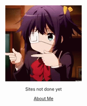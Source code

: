 <html>
<!-- Spin Gif -->
<p style="text-align: center;"><img src="imgs/spin.gif" alt="construction img"></p>
<!-- Site not done message -->
<p style="text-align: center;"><span style="font-size:1em;">Sites not done yet</span></p>

<!-- About Me Stuff -->
<p style="text-align: center;"><span style="font-size:1em;"><a href="info/about.md">About Me</a></span></p>
</html>
